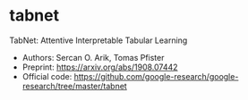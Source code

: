 # tabnet
TabNet: Attentive Interpretable Tabular Learning

- Authors: Sercan O. Arik, Tomas Pfister
- Preprint: https://arxiv.org/abs/1908.07442
- Official code: https://github.com/google-research/google-research/tree/master/tabnet
